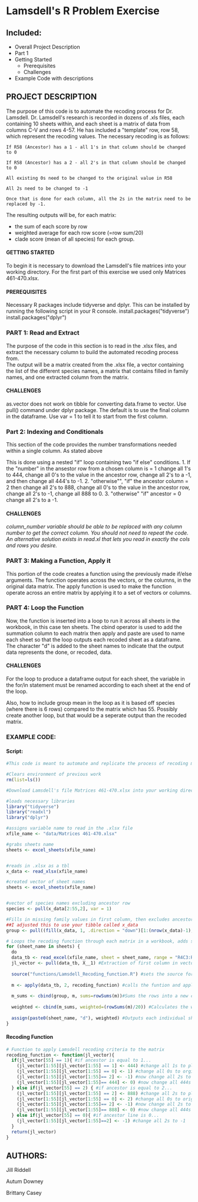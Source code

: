 # Lamsdell's R Problem Exercise 

## Included:
- Overall Project Description
- Part 1
- Getting Started
  - Prerequisites
  - Challenges
- Example Code with descriptions

## PROJECT DESCRIPTION
  The purpose of this code is to automate the recoding process for Dr. Lamsdell. Dr. Lamsdell's research is recorded in dozens of .xls files, each containing 10 sheets within, and each sheet is a matrix of data from columns C-V and rows 4-57.  He has included a "template" row, row 58, which represent the recoding values.  The necessary recoding is as follows:
  
    If R58 (Ancestor) has a 1 - all 1's in that column should be changed to 0
    
    If R58 (Ancestor) has a 2 - all 2's in that column should be changed to 0
    
    All existing 0s need to be changed to the original value in R58
    
    All 2s need to be changed to -1
    
    Once that is done for each column, all the 2s in the matrix need to be replaced by -1.
    
  The resulting outputs will be, for each matrix:
  * the sum of each score by row
  * weighted average for each row score (=row sum/20)
  * clade score (mean of all species) for each group.

#### GETTING STARTED
  To begin it is necessary to download the Lamsdell's file matrices into your working directory. For the first part of this exercise we used only  Matrices 461-470.xlsx.

#### PREREQUISITES
  Necessary R packages include tidyverse and dplyr. This can be installed by running the following script in your R console.
          install.packages("tidyverse")
          install.packages("dplyr")
          
### PART 1: Read and Extract
  The purpose of the code in this section is to read in the .xlsx files, and extract the necessary column to build the automated recoding process from.  
  The output will be a matrix created from the .xlsx file, a vector containing the list of the different species names, a matrix that contains filled in family names, and one extracted column from the matrix.  

#### CHALLENGES
  as.vector does not work on tibble for converting data.frame to vector. Use pull() command under dplyr package. The default is to use the final column in the dataframe. Use var = 1 to tell it to start from the first column.

### Part 2: Indexing and Conditionals 
  This section of the code provides the number transformations needed within a single column. As stated above      

This is done using a nested "if" loop containing two "if else" conditions. 1. If the "number" in the ansestor row from a chosen column is = 1 change all 1's to 444, change all 0's to the value in the ancestor row, change all 2's to a -1, and then change all 444's to -1. 2. "otherwise"", "if" the ancestor column = 2 then change all 2's to 888, change all 0's to the value in the ancestor row, change all 2's to -1, change all 888 to 0. 3. "otherwise" "if" ancestor = 0 change all 2's to a -1. 

#### CHALLENGES 
  _column_number variable should be able to be replaced with any column number to get the correct column. You should not need to repeat the code. An alternative solution exists in read.xl that lets you read in exactly the cols and rows you desire._ 
  
### PART 3: Making a Function, Apply it
  This portion of the code creates a function using the previously made if/else arguments. The function operates across the vectors, or the columns, in the original data matrix. The apply function is used to make the function operate across an entire matrix by applying it to a set of vectors or columns. 

### PART 4: Loop the Function
  Now, the function is inserted into a loop to run it across all sheets in the workbook, in this case ten sheets. The cbind operator is used to add the summation column to each matrix then apply and paste are used to name each sheet so that the loop outputs each recoded sheet as a dataframe. The character "d" is added to the sheet names to indicate that the output data represents the done, or recoded, data.

#### CHALLENGES
  For the loop to produce a dataframe output for each sheet, the variable in the for/in statement must be renamed according to each sheet at the end of the loop. 
  
  Also, how to include group mean in the loop as it is based off species (where there is 6 rows) compared to the matrix which has 55. Possibly create another loop, but that would be a seperate output than the recoded matrix. 
  
### EXAMPLE CODE:
#### Script:
```R
#This code is meant to automate and replicate the process of recoding matrices in Dr. Lamsdell's work

#Clears environment of previous work
rm(list=ls())

#Download Lamsdell's file Matrices 461-470.xlsx into your working directory

#loads necessary libraries
library("tidyverse")
library("readxl")
library("dplyr")

#assigns variable name to read in the .xlsx file 
xfile_name <- "data/Matrices 461-470.xlsx"

#grabs sheets name
sheets <- excel_sheets(xfile_name)


#reads in .xlsx as a tbl
x_data <- read_xlsx(xfile_name)

#created vector of sheet names
sheets <- excel_sheets(xfile_name)


#vector of species names excluding ancestor row
species <- pull(x_data[2:55,2], var = 1)

#Fills in missing family values in first column, then excludes ancestor line and removes excess file
##I adjusted this to use your tibble called x_data
group <- pull((fill(x_data, 1, .direction = "down")[1:(nrow(x_data)-1),]), var = 1)

# Loops the recoding function through each matrix in a workbook, adds summatation column for each row, and mean for each group 
for (sheet_name in sheets) {
  do
  data_tb <- read_excel(xfile_name, sheet = sheet_name, range = "R4C3:R58C22", col_names = FALSE) #assigns selected excel file name, sheet, and range 
  jl_vector <- pull(data_tb, X__1) #Extraction of first column in vector form
  
  source("functions/Lamsdell_Recoding_function.R") #sets the source for where the function is stored
  
  m <- apply(data_tb, 2, recoding_function) #calls the funtion and applies it to data_tb
  
  m_sums <- cbind(group, m, sums=rowSums(m))#Sums the rows into a new column on the end of the recoded matrix 
  
  weighted <- cbind(m_sums, weighted=(rowSums(m)/20)) #Calculates the weighted average by sum/20
  
  assign(paste0(sheet_name, "d"), weighted) #Outputs each individual sheet produced through the loop  
}
```
#### Recoding Function
```R
# Function to apply Lamsdell recoding criteria to the matrix
recoding_function <- function(jl_vector){ 
  if(jl_vector[55] == 1){ #if ancestor is equal to 1...
    (jl_vector[1:55][jl_vector[1:55] == 1] <- 444) #change all 1s to placeholder 444
    (jl_vector[1:55][jl_vector[1:55] == 0] <- 1) #change all 0s to orginal ancestor (1)
    (jl_vector[1:55][jl_vector[1:55]== 2] <- -1) #now change all 2s to -1
    (jl_vector[1:55][jl_vector[1:55]== 444] <- 0) #now change all 444s to 0
  } else if(jl_vector[55] == 2) { #if ancestor is equal to 2...
    (jl_vector[1:55][jl_vector[1:55] == 2] <- 888) #change all 2s to placeholder 888
    (jl_vector[1:55][jl_vector[1:55] == 0] <- 2) #change all 0s to original ancestor (2)
    (jl_vector[1:55][jl_vector[1:55]== 2] <- -1) #now change all 2s to -1
    (jl_vector[1:55][jl_vector[1:55]== 888] <- 0) #now change all 444s to 0
  } else if(jl_vector[55] == 0){ #if ancestor line is 0...
    (jl_vector[1:55][jl_vector[1:55]==2] <- -1) #change all 2s to -1
  }
  return(jl_vector)
}
```

## AUTHORS:

Jill Riddell

Autum Downey

Brittany Casey
